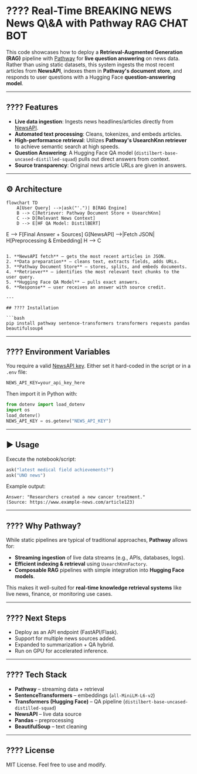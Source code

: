 
# ???? Real-Time BREAKING NEWS News Q\\&A with Pathway RAG CHAT BOT

This code showcases how to deploy a **Retrieval-Augmented Generation (RAG)** pipeline with [Pathway](https://pathway.com/) for **live question answering** on news data.
Rather than using static datasets, this system ingests the most recent articles from **NewsAPI**, indexes them in **Pathway's document store**, and responds to user questions with a Hugging Face **question-answering model**.

---

## ???? Features

* **Live data ingestion**: Ingests news headlines/articles directly from [NewsAPI](https://newsapi.org/).
* **Automated text processing**: Cleans, tokenizes, and embeds articles.
* **High-performance retrieval**: Utilizes **Pathway's UsearchKnn retriever** to achieve semantic search at high speeds.
* **Question Answering**: A Hugging Face QA model (`distilbert-base-uncased-distilled-squad`) pulls out direct answers from context.
* **Source transparency**: Original news article URLs are given in answers.

---

## ⚙️ Architecture

```mermaid
flowchart TD
    A[User Query] -->|ask("'.")| B[RAG Engine]
    B --> C[Retriever: Pathway Document Store + UsearchKnn]
    C --> D[Relevant News Context]
    D --> E[HF QA Model: DistilBERT]
```
E --> F[Final Answer + Sources]
G[NewsAPI] -->|Fetch JSON| H[Preprocessing & Embedding]
H --> C
```

1. **NewsAPI fetch** – gets the most recent articles in JSON.
2. **Data preparation** – cleans text, extracts fields, adds URLs.
3. **Pathway Document Store** – stores, splits, and embeds documents.
4. **Retriever** – identifies the most relevant text chunks to the user query.
5. **Hugging Face QA Model** – pulls exact answers.
6. **Response** – user receives an answer with source credit.

---

## ???? Installation

```bash
pip install pathway sentence-transformers transformers requests pandas beautifulsoup4
```

---

## ???? Environment Variables

You require a valid [NewsAPI key](https://newsapi.org/).
Either set it hard-coded in the script or in a `.env` file:

```env
NEWS_API_KEY=your_api_key_here
```

Then import it in Python with:

```python
from dotenv import load_dotenv
import os
load_dotenv()
NEWS_API_KEY = os.getenv("NEWS_API_KEY")
```

---

## ▶️ Usage

Execute the notebook/script:

```python
ask("latest medical field achievements?")
ask("UNO news")
```

Example output:

```
Answer: "Researchers created a new cancer treatment."
(Source: https://www.example-news.com/article123)

```

---

## ???? Why Pathway?

While static pipelines are typical of traditional approaches, **Pathway** allows for:

* **Streaming ingestion** of live data streams (e.g., APIs, databases, logs).
* **Efficient indexing & retrieval** using `UsearchKnnFactory`.
* **Composable RAG** pipelines with simple integration into **Hugging Face models**.

This makes it well-suited for **real-time knowledge retrieval systems** like live news, finance, or monitoring use cases.

---

## ???? Next Steps

* Deploy as an API endpoint (FastAPI/Flask).
* Support for multiple news sources added.
* Expanded to summarization + QA hybrid.
* Run on GPU for accelerated inference.

---

## ????️ Tech Stack

* **Pathway** – streaming data + retrieval
* **SentenceTransformers** – embeddings (`all-MiniLM-L6-v2`)
* **Transformers (Hugging Face)** – QA pipeline (`distilbert-base-uncased-distilled-squad`)
* **NewsAPI** – live data source
* **Pandas** – preprocessing
* **BeautifulSoup** – text cleaning

---

## ???? License

MIT License. Feel free to use and modify.


